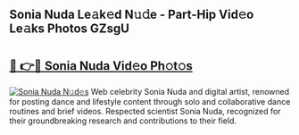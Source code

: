 ## Sonia Nuda Le𝚊k𝚎d N𝚞𝚍e - Part-Hip Vid𝚎o Le𝚊ks Photos GZsgU

# <h2><a href="http://fbbs0m.evod.top/?m=Sonia+Nuda">🔗 👉🔴 Sonia Nuda Vid𝚎o Ph𝚘t𝚘s</a></h2>

[![Sonia Nuda N𝚞d𝚎s](https://i.imgur.com/8V9OHl7.gif)](http://fbbs0m.evod.top/?m=Sonia+Nuda)
Web celebrity Sonia Nuda and digital artist, renowned for posting dance and lifestyle content through solo and collaborative dance routines and brief videos. Respected scientist Sonia Nuda, recognized for their groundbreaking research and contributions to their field. 
